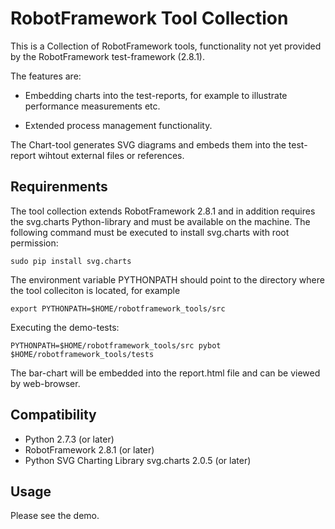RobotFramework Tool Collection
====================

This is a Collection of RobotFramework tools, functionality not yet provided by the RobotFramework test-framework (2.8.1). 

The features are:

- Embedding charts into the test-reports, for example to illustrate
  performance measurements etc.

- Extended process management functionality.

The Chart-tool generates SVG diagrams and embeds them into the
test-report wihtout external files or references.

## Requirenments

The tool collection extends RobotFramework 2.8.1 and in addition
requires the svg.charts Python-library and must be available on the
machine. The following command must be executed to install svg.charts
with root permission:

```
sudo pip install svg.charts
```

The environment variable PYTHONPATH should point to the directory
where the tool colleciton is located, for example

```
export PYTHONPATH=$HOME/robotframework_tools/src
```

Executing the demo-tests:

```
PYTHONPATH=$HOME/robotframework_tools/src pybot $HOME/robotframework_tools/tests
```

The bar-chart will be embedded into the report.html file and can be
viewed by web-browser.

## Compatibility

- Python 2.7.3 (or later)
- RobotFramework 2.8.1 (or later)
- Python SVG Charting Library svg.charts 2.0.5 (or later)

## Usage

Please see the demo.
